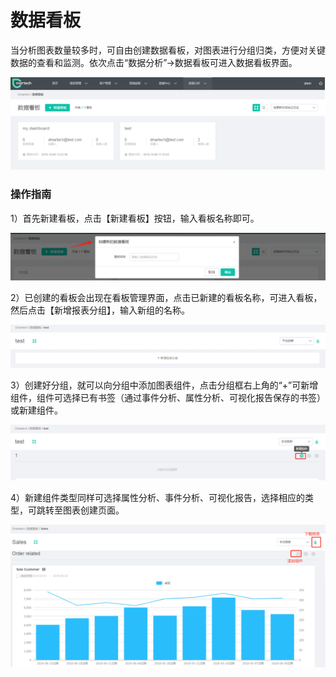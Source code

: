 # 数据看板

当分析图表数量较多时，可自由创建数据看板，对图表进行分组归类，方便对关键数据的查看和监测。依次点击“数据分析”-&gt;数据看板可进入数据看板界面。

![&#x56FE;1&#x2014;&#x6570;&#x636E;&#x770B;&#x677F;&#x754C;&#x9762;](../.gitbook/assets/image%20%28393%29.png)

### 操作指南

1）首先新建看板，点击【新建看板】按钮，输入看板名称即可。

![&#x56FE;2&#x2014;&#x65B0;&#x5EFA;&#x770B;&#x677F;](../.gitbook/assets/image%20%28434%29.png)

2）已创建的看板会出现在看板管理界面，点击已新建的看板名称，可进入看板，然后点击【新增报表分组】，输入新组的名称。

![&#x56FE;3&#x2014;&#x65B0;&#x5EFA;&#x5206;&#x7EC4;](../.gitbook/assets/image%20%2872%29.png)

3）创建好分组，就可以向分组中添加图表组件，点击分组框右上角的“+”可新增组件，组件可选择已有书签（通过事件分析、属性分析、可视化报告保存的书签）或新建组件。

![&#x56FE;4&#x2014;&#x65B0;&#x589E;&#x7EC4;&#x4EF6;](../.gitbook/assets/image%20%28121%29.png)

4）新建组件类型同样可选择属性分析、事件分析、可视化报告，选择相应的类型，可跳转至图表创建页面。

![&#x56FE;5&#x2014;&#x793A;&#x4F8B;](../.gitbook/assets/image%20%2830%29.png)



